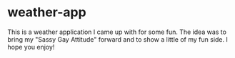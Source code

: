# weather-app
This is a weather application I came up with for some fun. The idea was to bring my "Sassy Gay Attitude" forward and to show a little of my fun side. I hope you enjoy!
